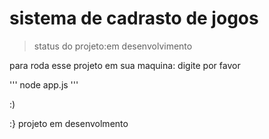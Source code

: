 # sistema de cadrasto de jogos
> status  do projeto:em desenvolvimento

para roda esse projeto em sua maquina: digite por favor

'''
node app.js
'''

:)

:}
projeto em desenvolmento
